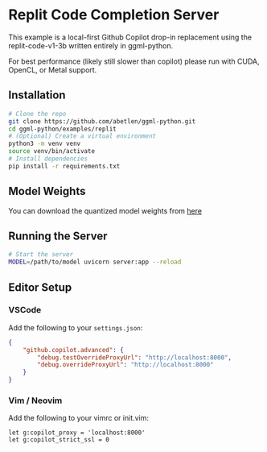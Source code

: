 # Replit Code Completion Server

This example is a local-first Github Copilot drop-in replacement using the replit-code-v1-3b written entirely in ggml-python.

For best performance (likely still slower than copilot) please run with CUDA, OpenCL, or Metal support.


## Installation

```bash
# Clone the repo
git clone https://github.com/abetlen/ggml-python.git
cd ggml-python/examples/replit
# (Optional) Create a virtual environment
python3 -m venv venv
source venv/bin/activate
# Install dependencies
pip install -r requirements.txt
```

## Model Weights

You can download the quantized model weights from [here](https://huggingface.co/abetlen/replit-code-v1-3b-ggml)

## Running the Server

```bash
# Start the server
MODEL=/path/to/model uvicorn server:app --reload
```

## Editor Setup

### VSCode

Add the following to your `settings.json`:

```json
{
    "github.copilot.advanced": {
        "debug.testOverrideProxyUrl": "http://localhost:8000",
        "debug.overrideProxyUrl": "http://localhost:8000"
    }
}
```

### Vim / Neovim

Add the following to your vimrc or init.vim:

```
let g:copilot_proxy = 'localhost:8000'
let g:copilot_strict_ssl = 0
```